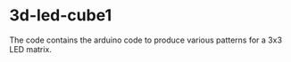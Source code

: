 # 3d-led-cube1
The code contains the arduino code to produce various patterns for a 3x3 LED matrix.
